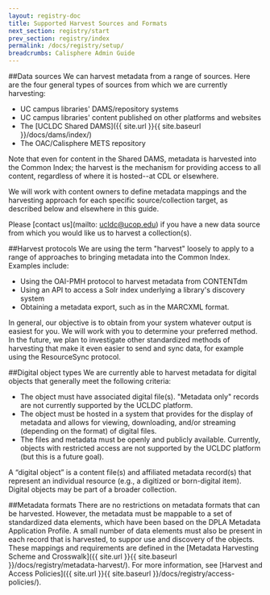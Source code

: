 ```yaml
---
layout: registry-doc
title: Supported Harvest Sources and Formats
next_section: registry/start
prev_section: registry/index
permalink: /docs/registry/setup/
breadcrumbs: Calisphere Admin Guide
---
```


##Data sources
We can harvest metadata from a range of sources. Here are the four general types of sources from which we are currently harvesting:

- UC campus libraries' DAMS/repository systems
- UC campus libraries' content published on other platforms and websites
- The [UCLDC Shared DAMS]({{ site.url }}{{ site.baseurl }}/docs/dams/index/)
- The OAC/Calisphere METS repository

Note that even for content in the Shared DAMS, metadata is harvested into the Common Index; the harvest is the mechanism for providing access to all content, regardless of where it is hosted--at CDL or elsewhere.

We will work with content owners to define metadata mappings and the harvesting approach for each specific source/collection target, as described below and elsewhere in this guide.

Please [contact us](mailto: ucldc@ucop.edu) if you have a new data source from which you would like us to harvest a collection(s).

##Harvest protocols
We are using the term "harvest" loosely to apply to a range of approaches to bringing metadata into the Common Index. Examples include:

- Using the OAI-PMH protocol to harvest metadata from CONTENTdm
- Using an API to access a Solr index underlying a library's discovery system 
- Obtaining a metadata export, such as in the MARCXML format.

In general, our objective is to obtain from your system whatever output is easiest for you. We will work with you to determine your preferred method. In the future, we plan to investigate other standardized methods of harvesting that make it even easier to send and sync data, for example using the ResourceSync protocol. 

##Digital object types
We are currently able to harvest metadata for digital objects that generally meet the following criteria:

- The object must have associated digital file(s). "Metadata only" records are not currently supported by the UCLDC platform.
- The object must be hosted in a system that provides for the display of metadata and allows for viewing, downloading, and/or streaming (depending on the format) of digital files.
- The files and metadata must be openly and publicly available. Currently, objects with restricted access are not supported by the UCLDC platform (but this is a future goal).

<div class="note"><p>A “digital object” is a content file(s) and affiliated metadata record(s) that represent an individual resource (e.g., a digitized or born-digital item).  Digital objects may be part of a broader collection.</p></div>

##Metadata formats
There are no restrictions on metadata formats that can be harvested.  However, the metadata must be mappable to a set of standardized data elements, which have been based on the DPLA Metadata Application Profile. A small number of data elements must also be present in each record that is harvested, to suppor use and discovery of the objects. These mappings and requirements are defined in the [Metadata Harvesting Scheme and Crosswalk]({{ site.url }}{{ site.baseurl }}/docs/registry/metadata-harvest/). For more information, see [Harvest and Access Policies]({{ site.url }}{{ site.baseurl }}/docs/registry/access-policies/).
